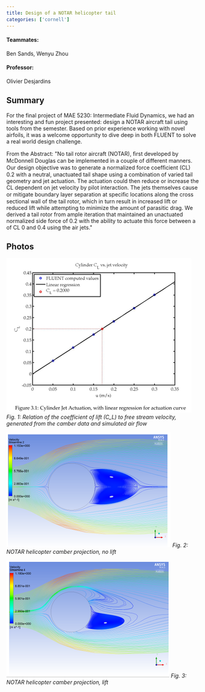 ```yaml
---
title: Design of a NOTAR helicopter tail
categories: ['cornell']
---
```

#### Teammates:
Ben Sands, Wenyu Zhou

#### Professor:
Olivier Desjardins

## Summary

For the final project of MAE 5230: Intermediate Fluid Dynamics, we had an interesting and fun project presented: design a NOTAR aircraft tail using tools from the semester. Based on prior experience working with novel airfoils, it was a welcome opportunity to dive deep in both FLUENT to solve a real world design challenge.

From the Abstract: "No tail rotor aircraft (NOTAR), ﬁrst developed by McDonnell Douglas can be implemented in a couple of different manners. Our design objective was to generate a normalized force coefﬁcient (CL) 0.2 with a neutral, unactuated tail shape using a combination of varied tail geometry and jet actuation. The actuation could then reduce or increase the CL dependent on jet velocity by pilot interaction. The jets themselves cause or mitigate boundary layer separation at speciﬁc locations along the cross sectional wall of the tail rotor, which in turn result in increased lift or reduced lift while attempting to minimize the amount of parasitic drag. We derived a tail rotor from ample iteration that maintained an unactuated normalized side force of 0.2 with the ability to actuate this force between a of CL 0 and 0.4 using the air jets."

## Photos
![](chart1.png)
*Fig. 1: Relation of the coefficient of lift (C_L) to free stream velocity, generated from the camber data and simulated air flow*

![airfoil, no lift](airfoil2.png)
*Fig. 2: NOTAR helicopter camber projection, no lift*

![airfoil, lift](airfoil3.png)
*Fig. 3: NOTAR helicopter camber projection, lift*
